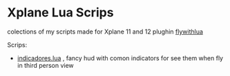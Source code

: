 # Xplane Lua Scrips

colections of my scripts made for Xplane 11 and 12 plughin [flywithlua](https://github.com/X-Friese/FlyWithLua)

Scrips:
 - [indicadores.lua](Scripts\indicadores.lua) , fancy hud with comon indicators for see them when fly in third person view